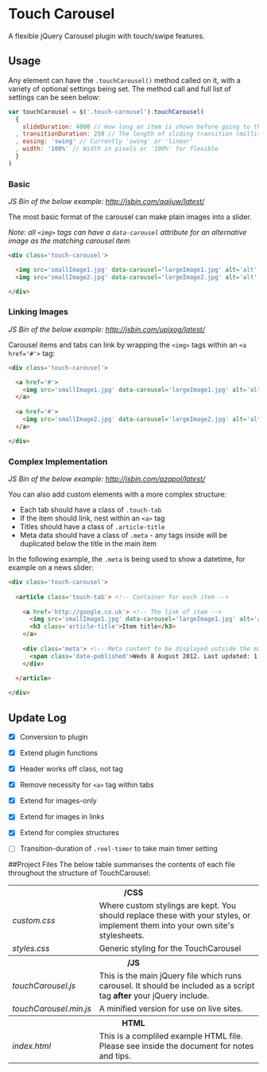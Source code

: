 # Touch Carousel
A flexible jQuery Carousel plugin with touch/swipe features. 

## Usage

Any element can have the `.touchCarousel()` method called on it, with a variety of optional settings being set.
The method call and full list of settings can be seen below:

```javascript
var touchCarousel = $('.touch-carousel').touchCarousel(
  {
    slideDuration: 4000 // How long an item is shown before going to the next item (milliseconds)
  , transitionDuration: 250 // The length of sliding transition (milliseconds)
  , easing: 'swing' // Currently 'swing' or 'linear'
  , width: '100%' // Width in pixels or '100%' for flexible
  }
)
```


### Basic
_JS Bin of the below example: http://jsbin.com/aqijuw/latest/_

The most basic format of the carousel can make plain images into a slider.

_Note: all `<img>` tags can have a `data-carousel` attribute for an alternative image as the matching carousel item_

```html
<div class='touch-carousel'>

  <img src='smallImage1.jpg' data-carousel='largeImage1.jpg' alt='alt' width='150' height='100' />
  <img src='smallImage2.jpg' data-carousel='largeImage2.jpg' alt='alt' width='150' height='100' />

</div>
```


### Linking Images
_JS Bin of the below example: http://jsbin.com/upixog/latest/_

Carousel items and tabs can link by wrapping the `<img>` tags within an `<a href='#'>` tag:

```html
<div class='touch-carousel'>

  <a href='#'>
    <img src='smallImage1.jpg' data-carousel='largeImage1.jpg' alt='alt' width='150' height='100' />
  </a>
  
  <a href='#'>
    <img src='smallImage2.jpg' data-carousel='largeImage2.jpg' alt='alt' width='150' height='100' />
  </a>

</div>
```


### Complex Implementation
_JS Bin of the below example: http://jsbin.com/azapol/latest/_

You can also add custom elements with a more complex structure:

* Each tab should have a class of `.touch-tab`
* If the item should link, nest within an `<a>` tag
* Titles should have a class of `.article-title`
* Meta data should have a class of `.meta` - any tags inside will be duplicated below the title in the main item

In the following example, the `.meta` is being used to show a datetime, for example on a news slider:

```html
<div class='touch-carousel'>
  
  <article class='touch-tab'> <!-- Container for each item -->
  
    <a href='http://google.co.uk'> <!-- The link of item -->
      <img src='smallImage1.jpg' data-carousel='largeImage1.jpg' alt='alt' width='150' height='100' />
      <h3 class='article-title'>Item title</h3>
    </a>
    
    <div class='meta'> <!-- Meta content to be displayed outside the main item's link -->
      <span class='date-published'>Weds 8 August 2012. Last updated: 1.16AM</span>
    </div>
    
  </article>

</div>
```






## Update Log
- [x] Conversion to plugin
- [x] Extend plugin functions
- [x] Header works off class, not <h> tag
- [x] Remove necessity for `<a>` tag within tabs
- [x] Extend for images-only
- [x] Extend for images in links
- [x] Extend for complex structures
- [ ] Transition-duration of `.reel-timer` to take main timer setting


##Project Files
The below table summarises the contents of each file throughout the structure of TouchCarousel:

<table>
  <tr>
    <th colspan=2>/CSS</th>
  </tr>
  <tr>
    <td>
      <em>custom.css</em>
    </td>
    <td>
      Where custom stylings are kept. You should replace these with
      your styles, or implement them into your own site's stylesheets.
    </td>
  </tr>
  <tr>
    <td>
      <em>styles.css</em>
    </td>
    <td>
      Generic styling for the TouchCarousel
    </td>
  </tr>


  <tr>
    <th colspan=2>/JS</th>
  </tr>
  <tr>
    <td>
      <em>touchCarousel.js</em>
    </td>
    <td>
      This is the main jQuery file which runs carousel. It should be
      included as a script tag <strong>after</strong> your jQuery include.
    </td>
  </tr>
  <tr>
    <td>
      <em>touchCarousel.min.js</em>
    </td>
    <td>
      A minified version for use on live sites.
    </td>
  </tr>

  <tr>
    <th colspan=2>HTML</th>
  </tr>
  <tr>
    <td>
      <em>index.html</em>
    </td>
    <td>
      This is a compliled example HTML file.
      Please see inside the document for notes and tips.
    </td>
  </tr>

</table>

